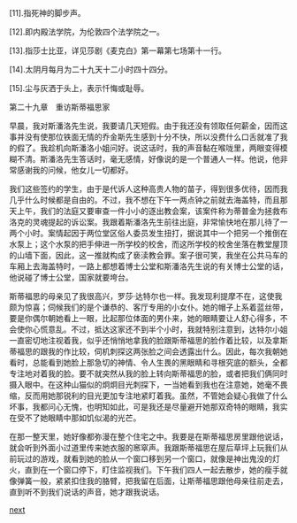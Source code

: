
[11].指死神的脚步声。

[12].即内殿法学院，为伦敦四个法学院之一。

[13].指莎士比亚，详见莎剧《麦克白》第一幕第七场第十一行。

[14].太阴月每月为二十九天十二小时四十四分。

[15].尘与灰洒于头上，表示忏悔或耻辱。

第二十九章　重访斯蒂福思家

早晨，我对斯潘洛先生说，我要请几天短假。由于我还没有领取任何薪金，因而这事并没有使那位铁面无情的乔金斯先生感到十分不快，所以没费什么口舌就准了我的假了。我趁机向斯潘洛小姐问好。说这话时，我的声音黏在喉咙里，两眼变得模糊不清。斯潘洛先生答话时，毫无感情，好像说的是一个普通人一样。他说，他非常感谢我的问候，他女儿一切都好。

我们这些签约的学生，由于是代诉人这种高贵人物的苗子，得到很多优待，因而我几乎什么时候都是自由的。不过，我不想在下午一两点钟之前就去海盖特，而且那天上午，我们的法庭又要审查一件小小的逐出教会案，该案件称为蒂普金为拯救布洛克的灵魂提起的诉讼案。我跟着斯潘洛先生前往出庭，非常愉快地在那儿待了一两个小时。案情起因于两位堂区俗人委员发生扭打，据说其中一个把另一个推倒在水泵上；这个水泵的把手伸进一所学校的校舍，而这所学校的校舍坐落在教堂屋顶的山墙下面，因此，这一推就构成了亵渎教会罪。案子很可笑，我坐在公共马车的车厢上去海盖特时，一路上都想着博士公堂和斯潘洛先生说的有关博士公堂的话，他说碰了博士公堂，国家就要垮台。

斯蒂福思的母亲见了我很高兴，罗莎·达特尔也一样。我发现利提摩不在，这使我颇为惊喜；伺候我们的是个谦恭的、客厅专用的小女仆。她的帽子上系着蓝丝带，要是你偶尔朝她看上一眼，比起那位体面的男仆来，她的眼睛要让人舒心得多，不会使你心慌意乱。不过，抵达这家还不到半个小时，我就特别注意到，达特尔小姐一直密切地注视着我，似乎还悄悄地拿我的脸跟斯蒂福思的脸作着比较，以及拿斯蒂福思的跟我的作比较，伺机刺探这两张脸之间会透露出什么。因此，每次我朝她看时，总能看到她脸上那急切的神情、令人生畏的黑眼睛和寻根究底的额头，全都专注地对着我的脸。要不就突然从我的脸上转向斯蒂福思的脸，或者把我们俩同时摄入眼中。在这种山猫似的炯炯目光刺探下，一当她看到我也在注意她，她毫不畏缩，反而用她那锐利的目光更加专注地紧盯着我。虽然，不管她会疑心我做了什么坏事，我都问心无愧，也明知如此，可是我还是尽量避开她那双奇特的眼睛，我实在受不了她眼睛中那如饥似渴的光芒。

在那一整天里，她好像都弥漫在整个住宅之中。我要是在斯蒂福思房里跟他说话，就会听到外面小过道里传来她衣服的窸窣声。我跟斯蒂福思在屋后草坪上玩我们从前玩过的游戏，就看到她的脸从一个窗口移到另一个窗口，就像是神出鬼没的灯火，直到在一个窗口停下，盯住监视我们。下午我们四人一起去散步，她的瘦手就像弹簧一般，紧紧扣住我的胳臂，把我留在后面，让斯蒂福思跟他母亲往前走去，直到听不到我们说话的声音，她才跟我说话。

[next](page384)